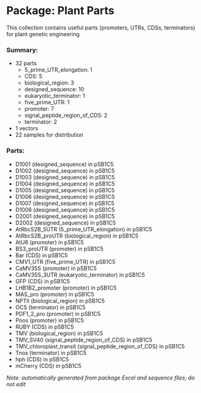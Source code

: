 # Package: Plant Parts

This collection contains useful parts (promoters, UTRs, CDSs, terminators) for plant genetic engineering

### Summary:

- 32 parts
    - 5_prime_UTR_elongation: 1
    - CDS: 5
    - biological_region: 3
    - designed_sequence: 10
    - eukaryotic_terminator: 1
    - five_prime_UTR: 1
    - promoter: 7
    - signal_peptide_region_of_CDS: 2
    - terminator: 2
- 1 vectors
- 22 samples for distribution

### Parts:

- D1001 (designed_sequence) in pSB1C5
- D1002 (designed_sequence) in pSB1C5
- D1003 (designed_sequence) in pSB1C5
- D1004 (designed_sequence) in pSB1C5
- D1005 (designed_sequence) in pSB1C5
- D1006 (designed_sequence) in pSB1C5
- D1007 (designed_sequence) in pSB1C5
- D1008 (designed_sequence) in pSB1C5
- D2001 (designed_sequence) in pSB1C5
- D2002 (designed_sequence) in pSB1C5
- AtRbcS2B_5UTR (5_prime_UTR_elongation) in pSB1C5
- AtRbcS2B_proUTR (biological_region) in pSB1C5
- AtU6 (promoter) in pSB1C5
- BS3_proUTR (promoter) in pSB1C5
- Bar (CDS) in pSB1C5
- CMV1_UTR (five_prime_UTR) in pSB1C5
- CaMV35S (promoter) in pSB1C5
- CaMV35S_3UTR (eukaryotic_terminator) in pSB1C5
- GFP (CDS) in pSB1C5
- LHB1B2_promoter (promoter) in pSB1C5
- MAS_pro (promoter) in pSB1C5
- NPTII (biological_region) in pSB1C5
- OCS (terminator) in pSB1C5
- PDF1_2_pro (promoter) in pSB1C5
- Pnos (promoter) in pSB1C5
- RUBY (CDS) in pSB1C5
- TMV (biological_region) in pSB1C5
- TMV_SV40 (signal_peptide_region_of_CDS) in pSB1C5
- TMV_chloroplast_transit (signal_peptide_region_of_CDS) in pSB1C5
- Tnos (terminator) in pSB1C5
- hph (CDS) in pSB1C5
- mCherry (CDS) in pSB1C5

_Note: automatically generated from package Excel and sequence files; do not edit_
